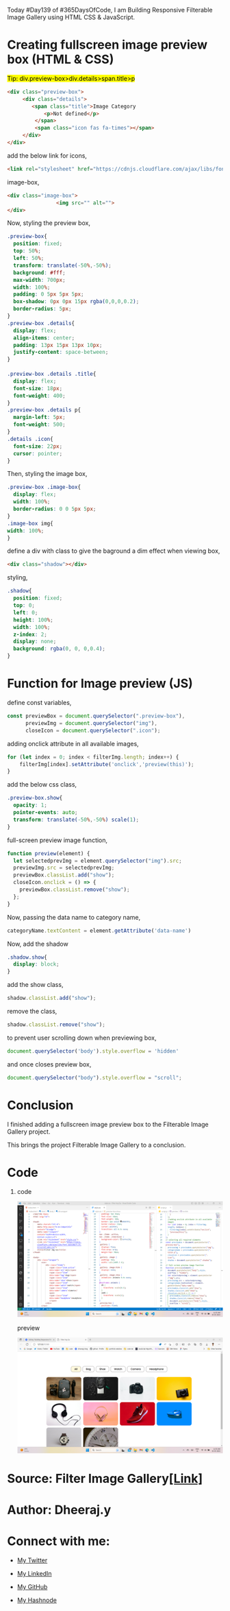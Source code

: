 Today #Day139 of #365DaysOfCode, I am Building Responsive Filterable Image Gallery using HTML CSS & JavaScript.

# Creating fullscreen image preview box (HTML & CSS)

<mark>Tip: div.preview-box&gt;div.details&gt;span.title&gt;p</mark>

```html
<div class="preview-box">
     <div class="details">
        <span class="title">Image Category
            <p>Not defined</p>
         </span>
         <span class="icon fas fa-times"></span>
     </div>
</div>
```

add the below link for icons,

```html
<link rel="stylesheet" href="https://cdnjs.cloudflare.com/ajax/libs/font-awesome/5.15.3/css/all.min.css">
```

image-box,

```html
<div class="image-box">
                <img src="" alt="">
</div>
```

Now, styling the preview box,

```css
.preview-box{
  position: fixed;
  top: 50%;
  left: 50%;
  transform: translate(-50%,-50%);
  background: #fff;
  max-width: 700px;
  width: 100%;
  padding: 0 5px 5px 5px;
  box-shadow: 0px 0px 15px rgba(0,0,0,0.2);
  border-radius: 5px;
}
.preview-box .details{
  display: flex;
  align-items: center;
  padding: 13px 15px 13px 10px;
  justify-content: space-between;
}

.preview-box .details .title{
  display: flex;
  font-size: 18px;
  font-weight: 400;
}
.preview-box .details p{
  margin-left: 5px;
  font-weight: 500;
}
.details .icon{
  font-size: 22px;
  cursor: pointer;
}
```

Then, styling the image box,

```css
.preview-box .image-box{
  display: flex;
  width: 100%;
  border-radius: 0 0 5px 5px;
}
.image-box img{
width: 100%;
}
```

define a div with class to give the baground a dim effect when viewing box,

```html
<div class="shadow"></div>
```

styling,

```css
.shadow{
  position: fixed;
  top: 0;
  left: 0;
  height: 100%;
  width: 100%;
  z-index: 2;
  display: none;
  background: rgba(0, 0, 0,0.4);
}
```

# Function for Image preview (JS)

define const variables,

```javascript
const previewBox = document.querySelector(".preview-box"),
      previewImg = document.querySelector("img"),
      closeIcon = document.querySelector(".icon");
```

adding onclick attribute in all available images,

```javascript
for (let index = 0; index < filterImg.length; index++) {
    filterImg[index].setAttribute('onclick','preview(this)');
}
```

add the below css class,

```css
.preview-box.show{
  opacity: 1;
  pointer-events: auto;
  transform: translate(-50%,-50%) scale(1);
}
```

full-screen preview image function,

```javascript
function preview(element) {
  let selectedprevImg = element.querySelector("img").src;
  previewImg.src = selectedprevImg;
  previewBox.classList.add("show");
  closeIcon.onclick = () => {
    previewBox.classList.remove("show");
  };
}
```

Now, passing the data name to category name,

```javascript
categoryName.textContent = element.getAttribute('data-name')
```

Now, add the shadow

```css
.shadow.show{
  display: block;
}
```

add the show class,

```javascript
shadow.classList.add("show");
```

remove the class,

```javascript
shadow.classList.remove("show");
```

to prevent user scrolling down when previewing box,

```javascript
document.querySelector('body').style.overflow = 'hidden'
```

and once closes preview box,

```javascript
document.querySelector("body").style.overflow = "scroll";
```

# Conclusion

I finished adding a fullscreen image preview box to the Filterable Image Gallery project.

This brings the project Filterable Image Gallery to a conclusion.

# Code

1. code
    
    ![Alt text](1.%20day139%20code.png)
    
    preview
    
    ![Alt text](2.%20day139%20preview.png)
    

# Source: Filter Image Gallery[\[Link\]](https://www.youtube.com/watch?v=OeMuUKedtPc)

# Author: Dheeraj.y

# Connect with me:

* [My Twitter](https://twitter.com/yssdheeraj)
    
* [My LinkedIn](https://www.linkedin.com/in/dheerajy1/)
    
* [My GitHub](https://github.com/dheerajy1)
    
* [My Hashnode](https://dheerajy1.hashnode.dev/)